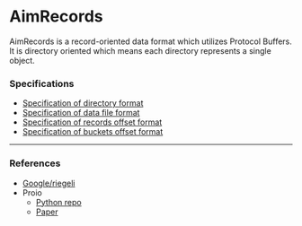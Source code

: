 # AimRecords

AimRecords is a record-oriented data format which utilizes Protocol Buffers. 
It is directory oriented which means each directory represents a single object.

### Specifications

- [Specification of directory format](records_dir_format.md)
- [Specification of data file format](data_file_format.md)
- [Specification of records offset format](records_offset_format.md)
- [Specification of buckets offset format](buckets_offset_format.md)

---

### References

- [Google/riegeli](https://github.com/google/riegeli)
- Proio
  - [Python repo](https://github.com/proio-org/py-proio)
  - [Paper](https://arxiv.org/pdf/1812.03967.pdf)
  